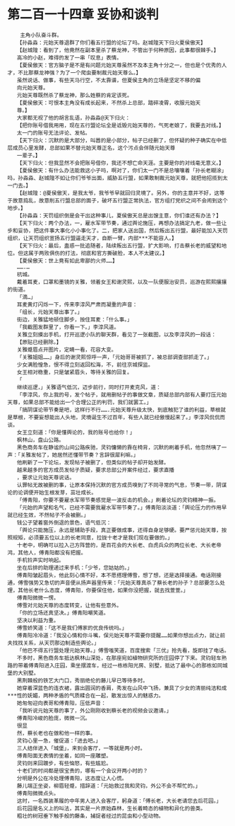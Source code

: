 # 第二百一十四章 妥协和谈判
        主角小队奋斗群。
       【孙淼淼：元始天尊退群了你们看五行盟的论坛了吗。赵城隍天下归火夏侯傲天】
       【赵城隍：看到了，他竟然在副本里杀了蔡龙神，不管出于何种原因，此事都很棘手。】
       高冷的小赵，难得的发了一串「叹息」表情。
       【夏侯傲天：官方脑子是不是有问题元始天尊虽然不及本主角十分之一，但也是个优秀的人才，不比那蔡龙神强？为了一个爬虫要制裁元始天尊么。】
       虽然说话、做事，有些天马行空，不太靠谱，但夏侯主角的立场是坚定不移的偏
       向元始天尊。
       元始天尊既然杀了蔡龙神，那么姓蔡的肯定该死。
       【夏侯傲天：可恨本主角没有成长起来，不然杀上总部，踏碎凌霄，收服元始天
       尊。】
       大家都无视了他的胡言乱语，孙淼淼@天下归火：
       【把你账号借我用用，现在五行盟论坛全是诋毁元始天尊的，气死老娘了，我要去对线。】
       太一门的账号无法评论、发帖。
       【天下归火：沉默的是大部分，叫嚣的是小部分，帖子已经删了，但怀疑的种子确实在中低层成员心里发酵，总部如果不替元始天尊正名，这个污点会伴随元始天尊
       一辈子。】
       【天下归火：但我显然不会把账号借你，我还不想亡命天涯。主要是你的对线毫无意义。】
       【夏侯傲天：有什么办法能救这小子吗，啊对了，你们太一门不是总嚷嚷着「孙长老糊涂」吗，孙淼淼、赵城隍不如让你们爷爷出面，威胁五行盟，如果敢制裁元始天尊，就把他招揽到太一门去。】
       【赵城隍：@夏侯傲天，是我太爷，我爷爷早就回归灵境了。另外，你的主意并不好，这等于故意捣乱，故意削五行盟总部的面子，破坏五行盟正常执法，官方组打党织之间不会闹到这个地步。】
       【孙淼淼：天罚组织倒是会干出这种事儿，夏侯傲天总是出馊主意，你们谁还有办法？】
       【天下归火：两个办法，一，雇水军带节奏，通过舆论施压，再想办法搞定九老，做一些让步和妥协，把这件事大事化小小事化了。二，把家人送出国，然后叛出五行盟，最好能加入天罚组织，让天罚组织宣扬五行盟逼走天才，自断一臂，内部***不能容人。】
       【天下归火：最后，蛊惑一批追随者，陆续叛出五行盟，扩大影响，打击蔡长老的威望和地位。但这属于两败俱伤的打法，彻底和官方撕破脸，本人不太建议。】
       【夏侯傲天：世上竟有如此卑鄙的火师……】
       …….…
       杭城。
       戴着耳麦，口罩和墨镜的关雅，领着女王和谢灵熙，以及一队便服治安员，巡游在熙熙攘攘的街道。
       「滴…」
       耳麦黄灯闪烁一下，传来李淳风严肃而凝重的声音：
       「组长，元始天尊出事了。」
       街边，关雅猛地顿住脚步，按住耳麦：「什么事。」
       「我截图发群里了，你看一下。」李淳风道。
       关雅立刻摸出手机，打开巡逻小队的聊天群，看见了一张截图，以及李淳风的一段话：
       【原贴已经删除。】
       关雅蹙眉点开图片，定睛一看，花容大变。
       「关雅姐姐……」身后的谢灵熙惊呼一声，「元始哥哥被抓了，被总部调查部抓走了。」
       少女满脸惶急，恨不得立刻返回松海，不，前往京城探监。
       女王相对稳重，只是皱紧眉头，等待关雅的回复。
       「
       继续巡逻，」关雅语气低沉，迈步前行，同时打开麦克风，道：
       「李淳风，你上我的号，发个帖子，就用删帖子的事做文章，质疑总部内部有人要打压元始天尊，如果总部不能给出一个合理公正的判罚，我们就罢工。」
       「搞阴谋论带节奏是吧，这样行不行…….元始天尊升级太快，到底触犯了谁的利益，草根就是草根，不要妄想能出人头地，灵境诞生不过百年，有些人就已经傲慢起来了。」李淳风侃侃而谈。
       女王立刻道：「你是懂舆论的，我的账号也给你！」
       枫林山，盘山公路。
       黑色商务车在静谧的山间公路疾驰，灵钧慵懒的靠在椅背，沉默的刷着手机，他忽然咦了一声：「关雅发帖了，她居然还懂带节奏？言辞很犀利嘛。」
       他刷新了一下论坛，发现帖子被删了，但类似的帖子却开始发酵。
       越来越多的官方成员发帖子质疑，要求总部公开案件经过，要求直播
       ，要求让元始天尊说话。
       认罪帖无故被删的事，让原本保持沉默的官方成员嗅到了不同寻常的气息，节奏一带，阴谋论的论调便开始生根发芽，茁壮成长。
       「傅青阳，你要不要雇水军带节奏感觉是一波反击的机会。」刷着论坛的灵钧精神一振。
       「元始的声望和名气，已经不需要我雇水军带节奏了。」傅青阳淡淡道：「舆论压力的作用早就已经生效，不然帖子不会被删。」
       钱公子望着窗外倒退的景色，语气低沉：
       「舆论只能施压，永远是辅助手段，真正要做成事，还得自身足够硬。要严惩元始天尊，按照规矩，必须要五位以上的长老同意，拉拢十老才是我们现在要做的。」
       十老中，明确可以拉入己方阵营的，是百花会的大长老、白虎兵众的两位长老、大长老帝鸿，其他人，傅青阳都没有把握。
       手机铃声实时响起。
       坐在后排的助理递过来手机：「少爷，您姑姑的。」
       傅青阳皱起眉头，他此刻心情不好，本不愿搭理傅雪，想了想，还是选择接通。电话刚接通，傅雪强势又急切的声音便从扬声器里传来：「元始天尊真杀了蔡长老的孙子？总部要怎么处理，其他长老什么态度，傅青阳，你要保住他，如果你没把握，就去找萱萱。」
       傅青阳微微一愣。
       傅雪对元始天尊的态度转变，让他有些意外。
       「你的立场还真坚决。」傅青阳嘲笑道。
       坚决以利益为重。
       傅雪娇笑道：「这不是我们傅家的优良传统吗。」
       傅青阳冷冷道：「我没心情和你斗嘴，保元始天尊不需要你提醒……如果你想出点力，就让前夫找找关系，从天罚那边制造些舆论。」
       「他巴不得五行盟处理元始天尊。」傅雪嗤笑道，百度搜索「三优」抢先看，旋即挂了电话。
       不多时，黑色商务车抵达枫林山深处，在那座宛如植物研究所的庄园停了下来。灵钧轻车熟路的带着傅青阳进入庄园，乘坐摆渡车，经过一栋栋阳光房、别墅，抵达了最中心的那栋如同城堡的大别墅。
       黑荆棘般的铁艺大门口，秀丽绝伦的藤儿早已等待多时。
       她穿着深蓝色的连衣裙，露出圆润的香肩，秀发在山风中飞扬，兼具了少女的清丽纯洁和成***性的妩媚，两种矛盾的气质糅合在一起，散发出惊人的魅惑力。
       她匆匆迎向表哥和傅青阳，压低声音：
       「我听说元始天尊的事了，外公刚刚收到蔡长老的视频会议邀请。」
       傅青阳冷峻的脸庞，微微一沉。
       很显
       然，蔡长老也在做和他一样的事。
       灵钧心里一急，催促道：「进去吧。」
       三人结伴进入「城堡」，来到会客厅，一等就是两小时。
       傅青阳面无表情的坐着，如同一座雕塑。
       灵钧则来回踱步，有些恼怒，有些尴尬。
       十老们的时间都是很宝贵的，哪有一个会议开两小时的？
       分明是外公在冷处理傅青阳，这态度让人心慌。
       藤儿端正坐姿，柳眉轻蹙，措辞道：「元始救过我和灵钧，外公不会不帮忙的。」
       傅青阳微微点头。
       这时，一名西装革履的中年男人进入会客厅，躬身道：「傅长老，大长老请您去后花园。」
       后花园是名义上的叫法，其实是一片原始森林，生长着畸态的植物和异化的兽类。
       粗壮的树冠垂下触手般的藤条，捕捉者经过的昆虫和小型动物。